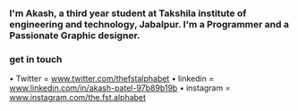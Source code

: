### I'm Akash, a third year student at Takshila institute of engineering and technology, Jabalpur. I'm a Programmer and a Passionate Graphic designer.

### get in touch
• Twitter = www.twitter.com/thefstalphabet
• linkedin = www.linkedin.com/in/akash-patel-97b89b19b
• instagram =  www.instagram.com/the.fst.alphabet
<!--
**thefstalphabet/thefstalphabet** is a ✨ _special_ ✨ repository because its `README.md` (this file) appears on your GitHub profile.

Here are some ideas to get you started:

- 🔭 I’m currently working on ...
- 🌱 I’m currently learning ...
- 👯 I’m looking to collaborate on ...
- 🤔 I’m looking for help with ...
- 💬 Ask me about ...
- 📫 How to reach me: ...
- 😄 Pronouns: ...
- ⚡ Fun fact: ...
-->
